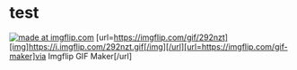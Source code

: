 # test

<a href="https://imgflip.com/gif/292nzt"><img src="https://i.imgflip.com/292nzt.gif" title="made at imgflip.com"/></a>
[url=https://imgflip.com/gif/292nzt][img]https://i.imgflip.com/292nzt.gif[/img][/url][url=https://imgflip.com/gif-maker]via Imgflip GIF Maker[/url]
